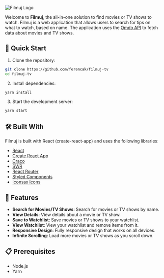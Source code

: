 ![Filmuj Logo](https://i.imgur.com/5HgBkOR.png)

Welcome to **Filmuj**, the all-in-one solution to find movies or TV shows to watch. Filmuj is a web application that allows users to search for tips on what to watch, based on name. The application uses the [Omdb API](https://www.omdbapi.com/) to fetch data about movies and TV shows.

## 🚀 Quick Start

1. Clone the repository:

```bash
git clone https://github.com/ferencak/filmuj-tv
cd filmuj-tv
```

2. Install dependencies:

```bash
yarn install
```

3. Start the development server:

```bash
yarn start
```

## 🛠️ Built With
Filmuj is built with React (create-react-app) and uses the following libraries:

- [React](https://react.dev/)
- [Create React App](https://create-react-app.dev/)
- [Craco](https://craco.js.org/)
- [SWR](https://swr.vercel.app/)
- [React Router](https://reactrouter.com/)
- [Styled Components](https://styled-components.com/)
- [Iconsax Icons](https://iconsax-react.pages.dev/)

## 🌟 Features

- **Search for Movies/TV Shows**: Search for movies or TV shows by name.
- **View Details**: View details about a movie or TV show.
- **Save to Watchlist**: Save movies or TV shows to your watchlist.
- **View Watchlist**: View your watchlist and remove items from it.
- **Responsive Design**: Fully responsive design that works on all devices.
- **Infinite Scrolling**: Load more movies or TV shows as you scroll down.

## 📋 Prerequisites

- Node.js
- Yarn
